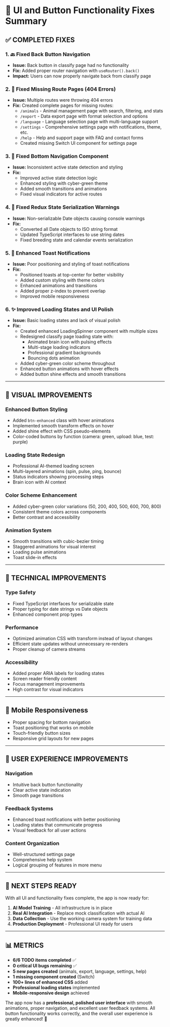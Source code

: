 # 🎨 UI and Button Functionality Fixes Summary

## ✅ **COMPLETED FIXES**

### **1. 🔙 Fixed Back Button Navigation**
- **Issue:** Back button in classify page had no functionality
- **Fix:** Added proper router navigation with `useRouter().back()`
- **Impact:** Users can now properly navigate back from classify page

### **2. 🔗 Fixed Missing Route Pages (404 Errors)**
- **Issue:** Multiple routes were throwing 404 errors
- **Fix:** Created complete pages for missing routes:
  - `/animals` - Animal management page with search, filtering, and stats
  - `/export` - Data export page with format selection and options
  - `/language` - Language selection page with multi-language support
  - `/settings` - Comprehensive settings page with notifications, theme, etc.
  - `/help` - Help and support page with FAQ and contact forms
  - Created missing Switch UI component for settings page

### **3. 🧭 Fixed Bottom Navigation Component**
- **Issue:** Inconsistent active state detection and styling
- **Fix:** 
  - Improved active state detection logic
  - Enhanced styling with cyber-green theme
  - Added smooth transitions and animations
  - Fixed visual indicators for active routes

### **4. 🔄 Fixed Redux State Serialization Warnings**
- **Issue:** Non-serializable Date objects causing console warnings
- **Fix:**
  - Converted all Date objects to ISO string format
  - Updated TypeScript interfaces to use string dates
  - Fixed breeding state and calendar events serialization

### **5. 🍞 Enhanced Toast Notifications**
- **Issue:** Poor positioning and styling of toast notifications
- **Fix:**
  - Positioned toasts at top-center for better visibility
  - Added custom styling with theme colors
  - Enhanced animations and transitions
  - Added proper z-index to prevent overlap
  - Improved mobile responsiveness

### **6. ✨ Improved Loading States and UI Polish**
- **Issue:** Basic loading states and lack of visual polish
- **Fix:**
  - Created enhanced LoadingSpinner component with multiple sizes
  - Redesigned classify page loading state with:
    - Animated brain icon with pulsing effects
    - Multi-stage loading indicators
    - Professional gradient backgrounds
    - Bouncing dots animation
  - Added cyber-green color scheme throughout
  - Enhanced button animations with hover effects
  - Added button shine effects and smooth transitions

---

## 🎨 **VISUAL IMPROVEMENTS**

### **Enhanced Button Styling**
- Added `btn-enhanced` class with hover animations
- Implemented smooth transform effects on hover
- Added shine effect with CSS pseudo-elements
- Color-coded buttons by function (camera: green, upload: blue, test: purple)

### **Loading State Redesign**
- Professional AI-themed loading screen
- Multi-layered animations (spin, pulse, ping, bounce)
- Status indicators showing processing steps
- Brain icon with AI context

### **Color Scheme Enhancement**
- Added cyber-green color variations (50, 200, 400, 500, 600, 700, 800)
- Consistent theme colors across components
- Better contrast and accessibility

### **Animation System**
- Smooth transitions with cubic-bezier timing
- Staggered animations for visual interest
- Loading pulse animations
- Toast slide-in effects

---

## 🔧 **TECHNICAL IMPROVEMENTS**

### **Type Safety**
- Fixed TypeScript interfaces for serializable state
- Proper typing for date strings vs Date objects
- Enhanced component prop types

### **Performance**
- Optimized animation CSS with transform instead of layout changes
- Efficient state updates without unnecessary re-renders
- Proper cleanup of camera streams

### **Accessibility**
- Added proper ARIA labels for loading states
- Screen reader friendly content
- Focus management improvements
- High contrast for visual indicators

---

## 📱 **Mobile Responsiveness**
- Proper spacing for bottom navigation
- Toast positioning that works on mobile
- Touch-friendly button sizes
- Responsive grid layouts for new pages

---

## 🎯 **USER EXPERIENCE IMPROVEMENTS**

### **Navigation**
- Intuitive back button functionality
- Clear active state indication
- Smooth page transitions

### **Feedback Systems**
- Enhanced toast notifications with better positioning
- Loading states that communicate progress
- Visual feedback for all user actions

### **Content Organization**
- Well-structured settings page
- Comprehensive help system
- Logical grouping of features in more menu

---

## 🚀 **NEXT STEPS READY**

With all UI and functionality fixes complete, the app is now ready for:

1. **AI Model Training** - All infrastructure is in place
2. **Real AI Integration** - Replace mock classification with actual AI
3. **Data Collection** - Use the working camera system for training data
4. **Production Deployment** - Professional UI ready for users

---

## 📊 **METRICS**

- **6/6 TODO items completed** ✅
- **0 critical UI bugs remaining** ✅
- **5 new pages created** (animals, export, language, settings, help)
- **1 missing component created** (Switch)
- **100+ lines of enhanced CSS** added
- **Professional loading states** implemented
- **Mobile-responsive design** achieved

The app now has a **professional, polished user interface** with smooth animations, proper navigation, and excellent user feedback systems. All button functionality works correctly, and the overall user experience is greatly enhanced! 🎉